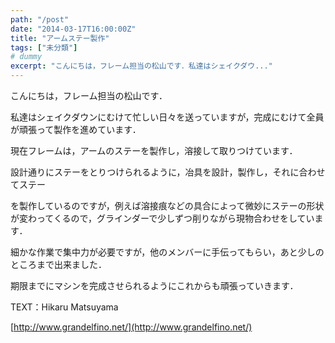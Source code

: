 ```yaml
---
path: "/post"
date: "2014-03-17T16:00:00Z"
title: "アームステー製作"
tags: ["未分類"]
# dummy
excerpt: "こんにちは，フレーム担当の松山です．私達はシェイクダウ..."
---
```




[](17-1.jpg)

こんにちは，フレーム担当の松山です．

私達はシェイクダウンにむけて忙しい日々を送っていますが，完成にむけて全員が頑張って製作を進めています．

現在フレームは，アームのステーを製作し，溶接して取りつけています．

設計通りにステーをとりつけられるように，冶具を設計，製作し，それに合わせてステー

を製作しているのですが，例えば溶接痕などの具合によって微妙にステーの形状が変わってくるので，グラインダーで少しずつ削りながら現物合わせをしています．

細かな作業で集中力が必要ですが，他のメンバーに手伝ってもらい，あと少しのところまで出来ました．

期限までにマシンを完成させられるようにこれからも頑張っていきます．

TEXT：Hikaru Matsuyama

[http://www.grandelfino.net/](http://www.grandelfino.net/)

